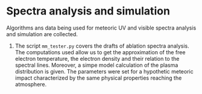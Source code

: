 # Spectra analysis and simulation
Algorithms ans data being used for meteoric UV and visible spectra analysis and simulation are collected.
1. The script `mm_tester.py` covers the drafts of ablation spectra analysis. The computations used allow us to get the approximation of the free electron temperature, the electron density and their relation to the spectral lines.
Moreover, a simpe model calculation of the plasma distribution is given. The parameters were set for a hypothetic meteoric impact characterized by the same physical properties reaching the atmosphere.
